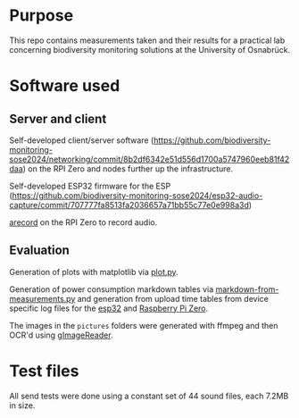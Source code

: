 # Purpose
This repo contains measurements taken and their results for a practical lab concerning biodiversity monitoring solutions at the University of Osnabrück.

# Software used
## Server and client
Self-developed client/server software (https://github.com/biodiversity-monitoring-sose2024/networking/commit/8b2df6342e51d556d1700a5747960eeb81f42daa)
on the RPI Zero and nodes further up the infrastructure.

Self-developed ESP32 firmware for the ESP (https://github.com/biodiversity-monitoring-sose2024/esp32-audio-capture/commit/707777fa8513fa2036657a71bb55c77e0e998a3d)

[arecord](https://linux.die.net/man/1/arecord) on the RPI Zero to record audio.

## Evaluation
Generation of plots with matplotlib via [plot.py](tools/plot.py).  

Generation of power consumption markdown tables via [markdown-from-measurements.py](tools/markdown-from-measurements.py) and generation from upload time tables from device specific log files for the [esp32](esp/tools/markdown-from-log.py) and [Raspberry Pi Zero](raspberrypi-zero/tools/markdown-from-log.py).  

The images in the `pictures` folders were generated with ffmpeg and then OCR'd using [gImageReader](https://github.com/manisandro/gImageReader).

# Test files
All send tests were done using a constant set of 44 sound files, each 7.2MB in size.